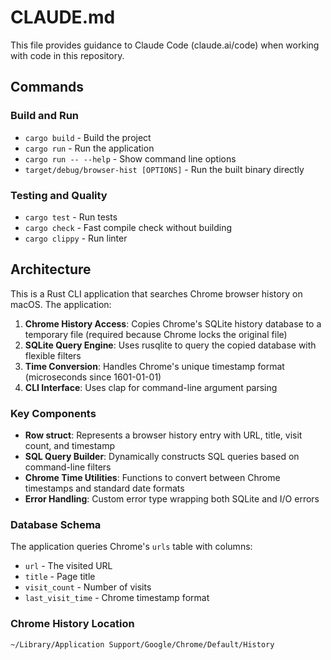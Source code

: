 # CLAUDE.md

This file provides guidance to Claude Code (claude.ai/code) when working with code in this repository.

## Commands

### Build and Run
- `cargo build` - Build the project
- `cargo run` - Run the application
- `cargo run -- --help` - Show command line options
- `target/debug/browser-hist [OPTIONS]` - Run the built binary directly

### Testing and Quality
- `cargo test` - Run tests
- `cargo check` - Fast compile check without building
- `cargo clippy` - Run linter

## Architecture

This is a Rust CLI application that searches Chrome browser history on macOS. The application:

1. **Chrome History Access**: Copies Chrome's SQLite history database to a temporary file (required because Chrome locks the original file)
2. **SQLite Query Engine**: Uses rusqlite to query the copied database with flexible filters
3. **Time Conversion**: Handles Chrome's unique timestamp format (microseconds since 1601-01-01)
4. **CLI Interface**: Uses clap for command-line argument parsing

### Key Components

- **Row struct**: Represents a browser history entry with URL, title, visit count, and timestamp
- **SQL Query Builder**: Dynamically constructs SQL queries based on command-line filters
- **Chrome Time Utilities**: Functions to convert between Chrome timestamps and standard date formats
- **Error Handling**: Custom error type wrapping both SQLite and I/O errors

### Database Schema
The application queries Chrome's `urls` table with columns:
- `url` - The visited URL
- `title` - Page title
- `visit_count` - Number of visits
- `last_visit_time` - Chrome timestamp format

### Chrome History Location
`~/Library/Application Support/Google/Chrome/Default/History`